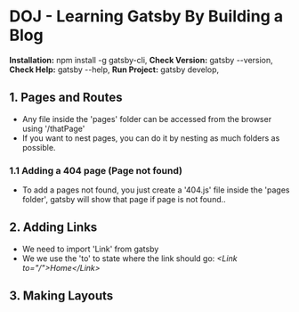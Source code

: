 # DOJ - Learning Gatsby By Building a Blog

**Installation:** npm install -g gatsby-cli,
**Check Version:** gatsby --version,
**Check Help:** gatsby --help,
**Run Project:** gatsby develop,

## 1. Pages and Routes

- Any file inside the 'pages' folder can be accessed from the browser using '/thatPage'
- If you want to nest pages, you can do it by nesting as much folders as possible.

### 1.1 Adding a 404 page (Page not found)

- To add a pages not found, you just create a '404.js' file inside the 'pages folder', gatsby will show that page if page is not found..

## 2. Adding Links

- We need to import 'Link' from gatsby
- We we use the 'to' to state where the link should go:
  _\<Link to="/">Home\</Link>_

## 3. Making Layouts
